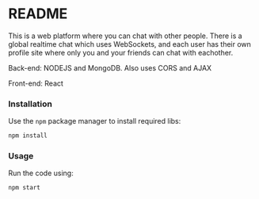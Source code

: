 # README
This is a web platform where you can chat with other people. There is a global realtime chat which uses WebSockets, and each user has their own profile site where only you and your friends can chat with eachother.


Back-end: NODEJS and MongoDB. Also uses CORS and AJAX

Front-end: React

### Installation
Use the `npm` package manager to install required libs:

```bash
npm install
```

### Usage
Run the code using:
```bash
npm start
```
